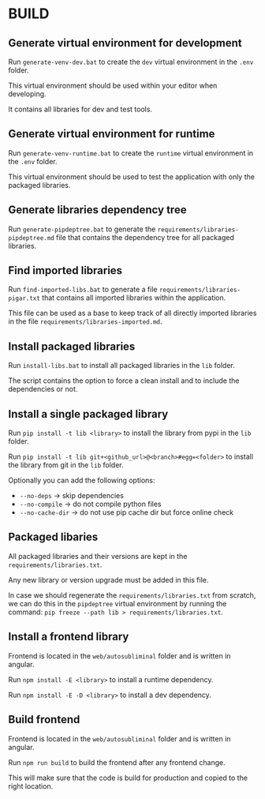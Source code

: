 BUILD
=====

## Generate virtual environment for development

Run `generate-venv-dev.bat` to create the `dev` virtual environment in the `.env` folder.

This virtual environment should be used within your editor when developing.

It contains all libraries for dev and test tools.

## Generate virtual environment for runtime

Run `generate-venv-runtime.bat` to create the `runtime` virtual environment in the `.env` folder.

This virtual environment should be used to test the application with only the packaged libraries.

## Generate libraries dependency tree

Run  `generate-pipdeptree.bat` to generate the `requirements/libraries-pipdeptree.md` file that contains the dependency tree for all packaged libraries.

## Find imported libraries

Run  `find-imported-libs.bat` to generate a file `requirements/libraries-pigar.txt` that contains all imported libraries within the application.

This file can be used as a base to keep track of all directly imported libraries in the file `requirements/libraries-imported.md`.

## Install packaged libraries

Run `install-libs.bat` to install all packaged libraries in the `lib` folder.

The script contains the option to force a clean install and to include the dependencies or not.

## Install a single packaged library

Run `pip install -t lib <library>` to install the library from pypi in the `lib` folder.

Run `pip install -t lib git+<github_url>@<branch>#egg=<folder>` to install the library from git in the `lib` folder.

Optionally you can add the following options:
* `--no-deps` -> skip dependencies
* `--no-compile` -> do not compile python files
* `--no-cache-dir` -> do not use pip cache dir but force online check

## Packaged libaries

All packaged libraries and their versions are kept in the `requirements/libraries.txt`.

Any new library or version upgrade must be added in this file.

In case we should regenerate the `requirements/libraries.txt` from scratch, we can do this in the `pipdeptree` virtual environment by running the command: `pip freeze --path lib > requirements/libraries.txt`.

## Install a frontend library

Frontend is located in the `web/autosubliminal` folder and is written in angular.

Run `npm install -E <library>` to install a runtime dependency.

Run `npm install -E -D <library>` to install a dev dependency.

## Build frontend

Frontend is located in the `web/autosubliminal` folder and is written in angular.

Run `npm run build` to build the frontend after any frontend change.

This will make sure that the code is build for production and copied to the right location.
